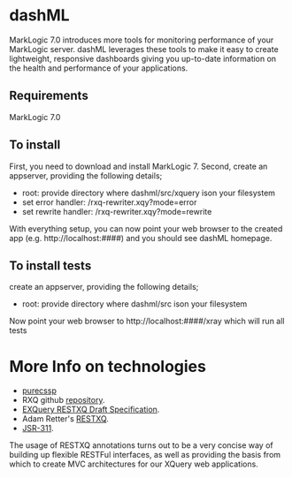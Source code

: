 dashML
======

MarkLogic 7.0 introduces more tools for monitoring performance of your MarkLogic server. dashML leverages these tools to make it easy to create lightweight, responsive dashboards giving you up-to-date information on the health and performance of your applications.
 

Requirements
------------

MarkLogic 7.0


To install
----------

First, you need to download and install MarkLogic 7. Second, create an appserver, providing the following details;

* root: provide directory where dashml/src/xquery ison your filesystem
* set error handler: /rxq-rewriter.xqy?mode=error
* set rewrite handler: /rxq-rewriter.xqy?mode=rewrite

With everything setup, you can now point your web browser to the created app (e.g. http://localhost:####) and you should see dashML homepage.

To install tests
----------------

create an appserver, providing the following details;

* root: provide directory where dashml/src ison your filesystem

Now point your web browser to http://localhost:####/xray which will run all tests


# More Info on technologies

* [purecssp](http://purecss.io/)
* RXQ github [repository](https://github.com/xquery/rxq).
* [EXQuery RESTXQ Draft Specification](http://exquery.github.com/exquery/exquery-restxq-specification/restxq-1.0-specification.html#method-annotation).
* Adam Retter's [RESTXQ](http://archive.xmlprague.cz/2012/presentations/RESTful_XQuery.pdf).
* [JSR-311](http://download.oracle.com/otndocs/jcp/jaxrs-1.0-fr-eval-oth-JSpec/).
 
The usage of RESTXQ annotations turns out to be a very concise way of building up flexible RESTFul interfaces, as well as providing the basis from which to create MVC architectures for our XQuery web applications.

